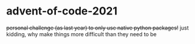 # advent-of-code-2021

~~personal challenge (as last year) to only use native python packages!~~
just kidding, why make things more difficult than they need to be
